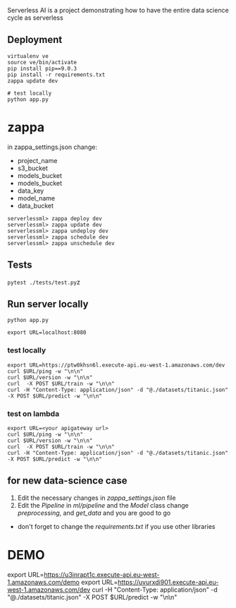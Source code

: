 Serverless AI is a project demonstrating how to have the entire data science cycle as serverless


## Deployment
```
virtualenv ve
source ve/bin/activate
pip install pip==9.0.3
pip install -r requirements.txt
zappa update dev

# test locally
python app.py
```

# zappa
in zappa_settings.json change:  
* project_name
* s3_bucket
* models_bucket
* models_bucket
* data_key
* model_name
* data_bucket

```
serverlessml> zappa deploy dev
serverlessml> zappa update dev
serverlessml> zappa undeploy dev
serverlessml> zappa schedule dev
serverlessml> zappa unschedule dev

````


## Tests
`pytest ./tests/test.py`z


## Run server locally   
`python app.py` 

```
export URL=localhost:8080
```



### test locally
```
export URL=https://ptw0khsn6l.execute-api.eu-west-1.amazonaws.com/dev
curl $URL/ping -w "\n\n"
curl $URL/version -w "\n\n"
curl  -X POST $URL/train -w "\n\n" 
curl -H "Content-Type: application/json" -d "@./datasets/titanic.json" -X POST $URL/predict -w "\n\n" 
```

### test on lambda
```
export URL=<your apigateway url>
curl $URL/ping -w "\n\n"
curl $URL/version -w "\n\n"
curl  -X POST $URL/train -w "\n\n" 
curl -H "Content-Type: application/json" -d "@./datasets/titanic.json" -X POST $URL/predict -w "\n\n" 

```

## for new data-science case
1. Edit the necessary changes in *zappa_settings.json* file
2. Edit the *Pipeline* in *ml/pipeline* and the *Model* class change *preprocessing*, and *get_data* and you are good to go
* don't forget to change the *requirements.txt* if you use other libraries


# DEMO
export URL=https://u3inrapt1c.execute-api.eu-west-1.amazonaws.com/demo
export URL=https://uvurxdi901.execute-api.eu-west-1.amazonaws.com/dev
curl -H "Content-Type: application/json" -d "@./datasets/titanic.json" -X POST $URL/predict -w "\n\n"